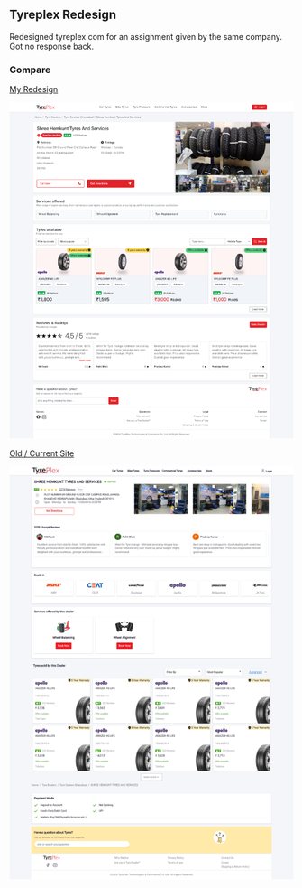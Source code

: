 ## Tyreplex Redesign

Redesigned tyreplex.com for an assignment given by the same company. Got no response back.

### Compare

[My Redesign](https://tyreplex-assignment-opal.vercel.app)

![New design](/new-design.png)

[Old / Current Site](https://www.tyreplex.com/tyre-dealers-in-india/shree-hemkunt-tyres-and-services)

![Old design](/old-design.png)
